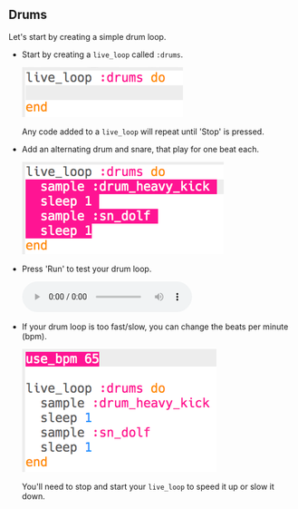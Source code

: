 ## Drums

Let's start by creating a simple drum loop.

+ Start by creating a `live_loop` called `:drums`.
    
    ![ekran görüntüsü](images/dj-drums-loop.png)
    
    Any code added to a `live_loop` will repeat until 'Stop' is pressed.

+ Add an alternating drum and snare, that play for one beat each.
    
    ![ekran alıntısı](images/dj-drums.png)

+ Press 'Run' to test your drum loop.
    
    <div id="audio-preview" class="pdf-hidden">
      <audio controls preload> <source src="resources/drums.mp3" type="audio/mpeg"> Your browser does not support the <code>audio</code> element. </audio>
    </div>
+ If your drum loop is too fast/slow, you can change the beats per minute (bpm).
    
    ![ekran görüntüsü](images/dj-bpm.png)
    
    You'll need to stop and start your `live_loop` to speed it up or slow it down.